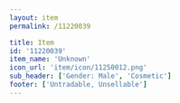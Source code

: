 ```yaml
---
layout: item
permalink: /11220039

title: Item
id: '11220039'
item_name: 'Unknown'
icon_url: 'item/icon/11250012.png'
sub_header: ['Gender: Male', 'Cosmetic']
footer: ['Untradable, Unsellable']
---
```

